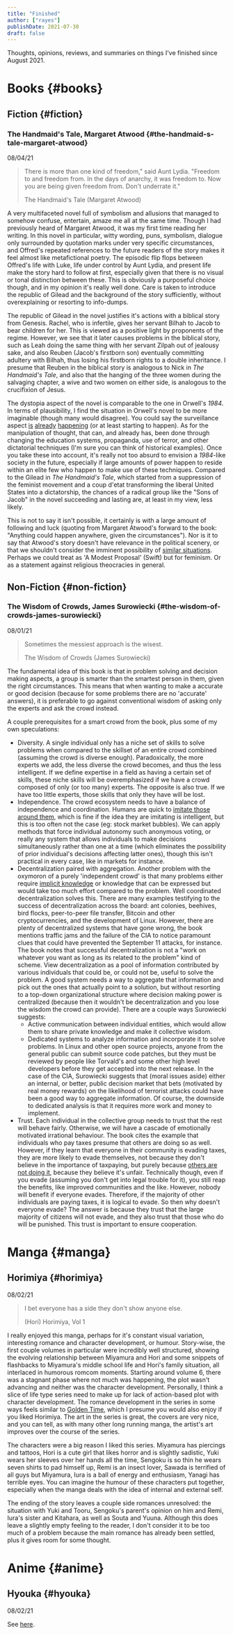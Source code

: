 ```yaml
---
title: "Finished"
author: ["rayes"]
publishDate: 2021-07-30
draft: false
---
```


<p></p>
Thoughts, opinions, reviews, and summaries on things I've finished since August 2021.


# Books {#books}


## Fiction {#fiction}


### The Handmaid's Tale, Margaret Atwood {#the-handmaid-s-tale-margaret-atwood}

<span class="timestamp-wrapper"><span class="timestamp">08/04/21</span></span>

> There is more than one kind of freedom," said Aunt Lydia. "Freedom to and freedom from. In the days of anarchy, it was freedom to. Now you are being given freedom from. Don't underrate it."
>
> The Handmaid's Tale (Margaret Atwood)

A very multifaceted novel full of symbolism and allusions that managed to somehow confuse, entertain, amaze me all at the same time. Though I had previously heard of Margaret Atwood, it was my first time reading her writing. In this novel in particular, witty wording, puns, symbolism, dialogue only surrounded by quotation marks under very specific circumstances, and Offred's repeated references to the future readers of the story makes it feel almost like metafictional poetry. The episodic flip flops between Offred's life with Luke, life under control by Aunt Lydia, and present life make the story hard to follow at first, especially given that there is no visual or tonal distinction between these. This is obviously a purposeful choice though, and in my opinion it's really well done. Care is taken to introduce the republic of Gilead and the background of the story sufficiently, without overexplaining or resorting to info-dumps.

The republic of Gilead in the novel justifies it's actions with a biblical story from Genesis. Rachel, who is infertile, gives her servant Bilhah to Jacob to bear children for her. This is viewed as a positive light by proponents of the regime. However, we see that it later causes problems in the biblical story, such as Leah doing the same thing with her servant Zilpah out of jealousy sake, and also Reuben (Jacob's firstborn son) eventually committing adultery with Bilhah, thus losing his firstborn rights to a double inheritance. I presume that Reuben in the biblical story is analogous to Nick in _The Handmaid's Tale_, and also that the hanging of the three women during the salvaging chapter, a wive and two women on either side, is analogous to the crucifixion of Jesus.

The dystopia aspect of the novel is comparable to the one in Orwell's _1984_. In terms of plausibility, I find the situation in Orwell's novel to be more imaginable (though many would disagree). You could say the surveillance aspect [is](https://en.wikipedia.org/wiki/Five%5FEyes) [already](https://en.wikipedia.org/wiki/Global%5Fsurveillance%5Fdisclosures%5F(2013%E2%80%93present)) [happening](https://en.wikipedia.org/wiki/Edward%5FSnowden) (or at least starting to happen). As for the manipulation of thought, that can, and already has, been done through changing the education systems, propaganda, use of terror, and other dictatorial techniques (I'm sure you can think of historical examples). Once you take these into account, it's really not too absurd to envision a _1984_-like society in the future, especially if large amounts of power happen to reside within an elite few who happen to make use of these techniques. Compared to the Gilead in _The Handmaid's Tale_, which started from a suppression of the feminist movement and a coup d'etat transforming the liberal United States into a dictatorship, the chances of a radical group like the "Sons of Jacob" in the novel succeeding and lasting are, at least in my view, less likely.

This is not to say it isn't possible, it certainly is with a large amount of following and luck (quoting from Margaret Atwood's forward to the book: "Anything could happen anywhere, given the circumstances"). Nor is it to say that Atwood's story doesn't have relevance in the political scenery, or that we shouldn't consider the imminent possibility of [similar situations](https://pubmed.ncbi.nlm.nih.gov/12280617/). Perhaps we could treat as 'A Modest Proposal' (Swift) but for feminism. Or as a statement against religious theocracies in general.


## Non-Fiction {#non-fiction}


### The Wisdom of Crowds, James Surowiecki {#the-wisdom-of-crowds-james-surowiecki}

<span class="timestamp-wrapper"><span class="timestamp">08/01/21</span></span>

> Sometimes the messiest approach is the wisest.
>
> The Wisdom of Crowds (James Surowiecki)

The fundamental idea of this book is that in problem solving and decision making aspects, a group is smarter than the smartest person in them, given the right circumstances. This means that when wanting to make a accurate or good decision (because for some problems there are no 'accurate' answers), it is preferable to go against conventional wisdom of asking only the experts and ask the crowd instead.

A couple prerequisites for a smart crowd from the book, plus some of my own speculations:

-   Diversity. A single individual only has a niche set of skills to solve problems when compared to the skillset of an entire crowd combined (assuming the crowd is diverse enough). Paradoxically, the more experts we add, the less diverse the crowd becomes, and thus the less intelligent. If we define expertise in a field as having a certain set of skills, these niche skills will be overemphasized if we have a crowd composed of only (or too many) experts. The opposite is also true. If we have too little experts, those skills that only they have will be lost.
-   Independence. The crowd ecosystem needs to have a balance of independence and coordination. Humans are quick to [imitate those around them](https://en.wikipedia.org/wiki/Information%5Fcascade), which is fine if the idea they are imitating is intelligent, but this is too often not the case (eg: stock market bubbles). We can apply methods that force individual autonomy such anonymous voting, or really any system that allows individuals to make decisions simultaneously rather than one at a time (which eliminates the possibility of prior individual's decisions affecting latter ones), though this isn't practical in every case, like in markets for instance.
-   Decentralization paired with aggregation. Another problem with the oxymoron of a purely 'independent crowd' is that many problems either require [implicit knowledge](https://en.wikipedia.org/wiki/Tacit%5Fknowledge) or knowledge that can be expressed but would take too much effort compared to the problem. Well coordinated decentralization solves this. There are many examples testifying to the success of decentralization across the board: ant colonies, beehives, bird flocks, peer-to-peer file transfer, Bitcoin and other cryptocurrencies, and the development of Linux. However, there are plenty of decentralized systems that have gone wrong, the book mentions traffic jams and the failure of the CIA to notice paramount clues that could have prevented the September 11 attacks, for instance. The book notes that successful decentralization is not a "work on whatever you want as long as its related to the problem" kind of scheme. View decentralization as a pool of information contributed by various individuals that could be, or could not be, useful to solve the problem. A good system needs a way to aggregate that information and pick out the ones that actually point to a solution, but without resorting to a top-down organizational structure where decision making power is centralized (because then it wouldn't be decentralization and you lose the wisdom the crowd can provide). There are a couple ways Surowiecki suggests:
    -   Active communication between individual entities, which would allow them to share private knowledge and make it collective wisdom.
    -   Dedicated systems to analyze information and incorporate it to solve problems. In Linux and other open source projects, anyone from the general public can submit source code patches, but they must be reviewed by people like Torvald's and some other high level developers before they get accepted into the next release. In the case of the CIA, Surowiecki suggests that (moral issues aside) either an internal, or better, public decision market that bets (motivated by real money rewards) on the likelihood of terrorist attacks could have been a good way to aggregate information. Of course, the downside to dedicated analysis is that it requires more work and money to implement.
-   Trust. Each individual in the collective group needs to trust that the rest will behave fairly. Otherwise, we will have a cascade of emotionally motivated irrational behaviour. The book cites the example that individuals who pay taxes presume that others are doing so as well. However, if they learn that everyone in their community is evading taxes, they are more likely to evade themselves, not because they don't believe in the importance of taxpaying, but purely because [others are not doing it](https://en.wikipedia.org/wiki/Ultimatum%5Fgame), because they believe it's unfair. Technically though, even if you evade (assuming you don't get into legal trouble for it), you still reap the benefits, like improved communities and the like. However, nobody will benefit if everyone evades. Therefore, if the majority of other individuals are paying taxes, it is logical to evade. So then why doesn't everyone evade? The answer is because they trust that the large majority of citizens will not evade, and they also trust that those who do will be punished. This trust is important to ensure cooperation.


# Manga {#manga}


## Horimiya {#horimiya}

<span class="timestamp-wrapper"><span class="timestamp">08/02/21</span></span>

> I bet everyone has a side they don't show anyone else.
>
> (Hori) Horimiya, Vol 1

I really enjoyed this manga, perhaps for it's constant visual variation, interesting romance and character development, or humour. Story-wise, the first couple volumes in particular were incredibly well structured, showing the evolving relationship between Miyamura and Hori and some snippets of flashbacks to Miyamura's middle school life and Hori's family situation, all interlaced in humorous romcom moments. Starting around volume 6, there was a stagnant phase where not much was happening, the plot wasn't advancing and neither was the character development. Personally, I think a slice of life type series need to make up for lack of action-based plot with character development. The romance development in the series in some ways feels similar to [Golden Time](https://en.wikipedia.org/wiki/Golden%5FTime%5F(novel%5Fseries)), which I presume you would also enjoy if you liked Horimiya. The art in the series is great, the covers are very nice, and you can tell, as with many other long running manga, the artist's art improves over the course of the series.

The characters were a big reason I liked this series. Miyamura has piercings and tattoos, Hori is a cute girl that likes horror and is slightly sadistic, Yuki wears her sleeves over her hands all the time, Sengoku is so thin he wears seven shirts to pad himself up, Remi is an insect lover, Sawada is terrified of all guys but Miyamura, Iura is a ball of energy and enthusiasm, Yanagi has terrible eyes. You can imagine the humour of these characters put together, especially when the manga deals with the idea of internal and external self.

The ending of the story leaves a couple side romances unresolved: the situation with Yuki and Tooru, Sengoku's parent's opinion on him and Remi, Iura's sister and Kitahara, as well as Souta and Yuuna. Although this does leave a slightly empty feeling to the reader, I don't consider it to be too much of a problem because the main romance has already been settled, plus it gives room for some thought.


# Anime {#anime}


## Hyouka {#hyouka}

<span class="timestamp-wrapper"><span class="timestamp">08/02/21</span></span>

See [here](/blog/hyouka).